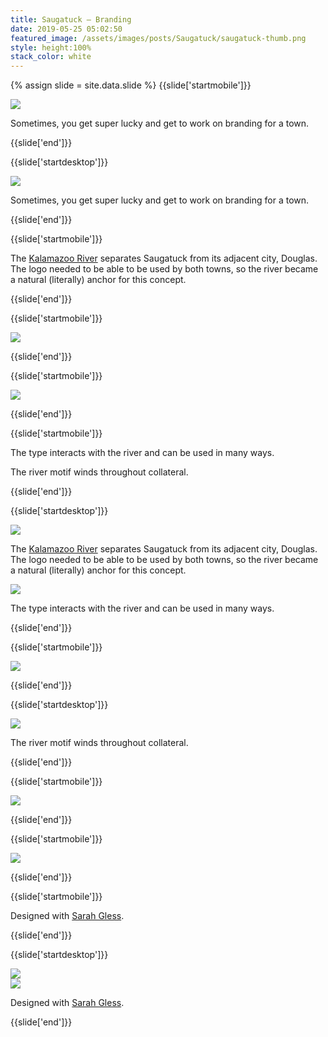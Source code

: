 ```yaml
---
title: Saugatuck — Branding
date: 2019-05-25 05:02:50
featured_image: /assets/images/posts/Saugatuck/saugatuck-thumb.png
style: height:100%
stack_color: white
---
```

{% assign slide = site.data.slide %}
{{slide['startmobile']}}

<div><img class='full-height' src='{{ site.url }}/assets/images/posts/Saugatuck/saugatuck-1-mobile.jpg' srcset='{{ site.url }}/assets/images/posts/Saugatuck/saugatuck-1-mobile.jpg 375w, {{ site.url }}/assets/images/posts/Saugatuck/saugatuck-1-mobile@2x.jpg 750w, {{ site.url }}/assets/images/posts/Saugatuck/saugatuck-1-mobile@3x.jpg 1125w'></div>

<p class="bg">Sometimes, you get super lucky and get to work on branding for a town.</p>

{{slide['end']}}

{{slide['startdesktop']}}

<div><img class='full-width' src='{{ site.url }}/assets/images/posts/Saugatuck/saugatuck-1@3x.png' srcset='{{ site.url }}/assets/images/posts/Saugatuck/saugatuck-1.png 1024w, {{ site.url }}/assets/images/posts/Saugatuck/saugatuck-1@2x.png 2048w, {{ site.url }}/assets/images/posts/Saugatuck/saugatuck-1@3x.png 3072w'></div>

Sometimes, you get super lucky and get to work on branding for a town.

{{slide['end']}}

{{slide['startmobile']}}

The <a href='https://en.wikipedia.org/wiki/Kalamazoo_River'>Kalamazoo River</a> separates Saugatuck from its adjacent city, Douglas. The logo needed to be able to be used by both towns, so the river became a natural (literally) anchor for this concept.

{{slide['end']}}

{{slide['startmobile']}}

<div><img class='full-height' src='{{ site.url }}/assets/images/posts/Saugatuck/saugatuck-2-mobile.jpg' srcset='{{ site.url }}/assets/images/posts/Saugatuck/saugatuck-2-mobile.jpg 375w, {{ site.url }}/assets/images/posts/Saugatuck/saugatuck-2-mobile@2x.jpg 750w, {{ site.url }}/assets/images/posts/Saugatuck/saugatuck-2-mobile@3x.jpg 1125w'></div>

<p class='bg-dark'></p>


{{slide['end']}}

{{slide['startmobile']}}

<div><img class='full-height' src='{{ site.url }}/assets/images/posts/Saugatuck/saugatuck-6-mobile.jpg' srcset='{{ site.url }}/assets/images/posts/Saugatuck/saugatuck-6-mobile.jpg 375w, {{ site.url }}/assets/images/posts/Saugatuck/saugatuck-6-mobile@2x.jpg 750w, {{ site.url }}/assets/images/posts/Saugatuck/saugatuck-6-mobile@3x.jpg 1125w'></div>


{{slide['end']}}

{{slide['startmobile']}}

The type interacts with the river and can be used in many ways.

The river motif winds throughout collateral.


{{slide['end']}}

{{slide['startdesktop']}}

<div><img src='{{ site.url }}/assets/images/posts/Saugatuck/saugatuck-2@2x.jpg' srcset='{{ site.url }}/assets/images/posts/Saugatuck/saugatuck-2.jpg 794w, {{ site.url }}/assets/images/posts/Saugatuck/saugatuck-2@2x.jpg 1588w, {{ site.url }}/assets/images/posts/Saugatuck/saugatuck-2@3x.jpg 2382w'></div>

The <a href='https://en.wikipedia.org/wiki/Kalamazoo_River'>Kalamazoo River</a> separates Saugatuck from its adjacent city, Douglas. The logo needed to be able to be used by both towns, so the river became a natural (literally) anchor for this concept.

<div><img src='{{ site.url }}/assets/images/posts/Saugatuck/saugatuck-3@2x.jpg' srcset='{{ site.url }}/assets/images/posts/Saugatuck/saugatuck-3.jpg 794w, {{ site.url }}/assets/images/posts/Saugatuck/saugatuck-3@2x.jpg 1588w, {{ site.url }}/assets/images/posts/Saugatuck/saugatuck-3@3x.jpg 2382w'></div>

The type interacts with the river and can be used in many ways.

{{slide['end']}}

{{slide['startmobile']}}

<div><img class='full-height' src='{{ site.url }}/assets/images/posts/Saugatuck/saugatuck-3-mobile.png' srcset='{{ site.url }}/assets/images/posts/Saugatuck/saugatuck-3-mobile.png 375w, {{ site.url }}/assets/images/posts/Saugatuck/saugatuck-3-mobile@2x.png 750w, {{ site.url }}/assets/images/posts/Saugatuck/saugatuck-3-mobile@3x.png 1125w'></div>

<p class='bg-dark'></p>


{{slide['end']}}

{{slide['startdesktop']}}

<div><img src='{{ site.url }}/assets/images/posts/Saugatuck/saugatuck-4@2x.jpg' srcset='{{ site.url }}/assets/images/posts/Saugatuck/saugatuck-4.jpg 794w, {{ site.url }}/assets/images/posts/Saugatuck/saugatuck-4@2x.jpg 1588w, {{ site.url }}/assets/images/posts/Saugatuck/saugatuck-4@3x.jpg 2382w'></div>

The river motif winds throughout collateral.

{{slide['end']}}

{{slide['startmobile']}}

<div><img class='full-height' src='{{ site.url }}/assets/images/posts/Saugatuck/saugatuck-4-mobile.png' srcset='{{ site.url }}/assets/images/posts/Saugatuck/saugatuck-4-mobile.png 375w, {{ site.url }}/assets/images/posts/Saugatuck/saugatuck-4-mobile@2x.png 750w, {{ site.url }}/assets/images/posts/Saugatuck/saugatuck-4-mobile@3x.png 1125w'></div>

<p class='bg-dark'></p>


{{slide['end']}}

{{slide['startmobile']}}

<div><img class='full-height' src='{{ site.url }}/assets/images/posts/Saugatuck/saugatuck-5-mobile.png' srcset='{{ site.url }}/assets/images/posts/Saugatuck/saugatuck-5-mobile.png 375w, {{ site.url }}/assets/images/posts/Saugatuck/saugatuck-5-mobile@2x.png 750w, {{ site.url }}/assets/images/posts/Saugatuck/saugatuck-5-mobile@3x.png 1125w'></div>

<p class='bg-dark'></p>

{{slide['end']}}

{{slide['startmobile']}}

Designed with <a href='https://sarahgless.com/'>Sarah Gless</a>.

{{slide['end']}}

{{slide['startdesktop']}}

<div><img src='{{ site.url }}/assets/images/posts/Saugatuck/saugatuck-5@2x.jpg' srcset='{{ site.url }}/assets/images/posts/Saugatuck/saugatuck-5.jpg 794w, {{ site.url }}/assets/images/posts/Saugatuck/saugatuck-5@2x.jpg 1588w, {{ site.url }}/assets/images/posts/Saugatuck/saugatuck-5@3x.jpg 2382w'></div>

<div><img src='{{ site.url }}/assets/images/posts/Saugatuck/saugatuck-6@2x.jpg' srcset='{{ site.url }}/assets/images/posts/Saugatuck/saugatuck-6.jpg 794w, {{ site.url }}/assets/images/posts/Saugatuck/saugatuck-6@2x.jpg 1588w, {{ site.url }}/assets/images/posts/Saugatuck/saugatuck-6@3x.jpg 2382w'></div>

Designed with <a href='https://sarahgless.com/'>Sarah Gless</a>.

{{slide['end']}}